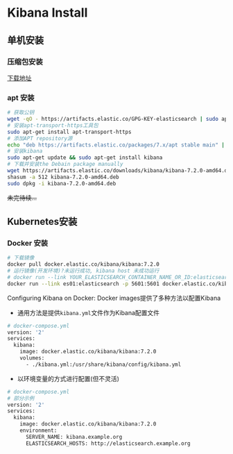 # Kibana Install

## 单机安装

### 压缩包安装
[下载地址](https://www.elastic.co/cn/downloads/kibana)

### apt 安装
```bash
# 获取公钥
wget -qO - https://artifacts.elastic.co/GPG-KEY-elasticsearch | sudo apt-key add -
# 安装apt-transport-https工具包
sudo apt-get install apt-transport-https
# 添加APT repository源
echo "deb https://artifacts.elastic.co/packages/7.x/apt stable main" | sudo tee -a /etc/apt/sources.list.d/elastic-7.x.list
# 安装kibana
sudo apt-get update && sudo apt-get install kibana
# 下载并安装the Debain package manually
wget https://artifacts.elastic.co/downloads/kibana/kibana-7.2.0-amd64.deb
shasum -a 512 kibana-7.2.0-amd64.deb 
sudo dpkg -i kibana-7.2.0-amd64.deb
```
~~未完待续...~~

## Kubernetes安装

### Docker 安装

```bash
# 下载镜像
docker pull docker.elastic.co/kibana/kibana:7.2.0
# 运行镜像(开发环境)?未运行成功, kibana host 未成功运行
# docker run --link YOUR_ELASTICSEARCH_CONTAINER_NAME_OR_ID:elasticsearch -p 5601:5601 {docker-repo}:{version}
docker run --link es01:elasticsearch -p 5601:5601 docker.elastic.co/kibana/kibana:7.2.0
```

Configuring Kibana on Docker: Docker images提供了多种方法以配置Kibana
- 通用方法是提供`kibana.yml`文件作为Kibana配置文件
```bash
# docker-compose.yml
version: '2'
services:
  kibana:
    image: docker.elastic.co/kibana/kibana:7.2.0
    volumes:
      - ./kibana.yml:/usr/share/kibana/config/kibana.yml
```
- 以环境变量的方式进行配置(但不灵活)
```bash
# docker-compose.yml
# 部分示例
version: '2'
services:
  kibana:
    image: docker.elastic.co/kibana/kibana:7.2.0
    environment:
      SERVER_NAME: kibana.example.org
      ELASTICSEARCH_HOSTS: http://elasticsearch.example.org
```